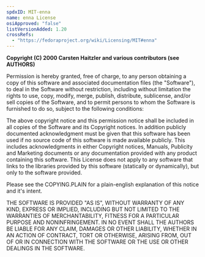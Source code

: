 ```yaml
---
spdxID: MIT-enna
name: enna License
osiApproved: "false"
listVersionAdded: 1.20
crossRefs: 
  - "https://fedoraproject.org/wiki/Licensing/MIT#enna"
---
```


**Copyright (C) 2000 Carsten Haitzler and various contributors (see AUTHORS)**

Permission is hereby granted, free of charge, to any person obtaining a copy of this software and associated documentation files (the "Software"), to deal in the Software without restriction, including without limitation the rights to use, copy, modify, merge, publish, distribute, sublicense, and/or sell copies of the Software, and to permit persons to whom the Software is furnished to do so, subject to the following conditions:

The above copyright notice and this permission notice shall be included in all copies of the Software and its Copyright notices. In addition publicly documented acknowledgment must be given that this software has been used if no source code of this software is made available publicly. This includes acknowledgments in either Copyright notices, Manuals, Publicity and Marketing documents or any documentation provided with any product containing this software. This License does not apply to any software that links to the libraries provided by this software (statically or dynamically), but only to the software provided.

Please see the COPYING.PLAIN for a plain-english explanation of this notice and it's intent.

THE SOFTWARE IS PROVIDED "AS IS", WITHOUT WARRANTY OF ANY KIND, EXPRESS OR IMPLIED, INCLUDING BUT NOT LIMITED TO THE WARRANTIES OF MERCHANTABILITY, FITNESS FOR A PARTICULAR PURPOSE AND NONINFRINGEMENT. IN NO EVENT SHALL THE AUTHORS BE LIABLE FOR ANY CLAIM, DAMAGES OR OTHER LIABILITY, WHETHER IN AN ACTION OF CONTRACT, TORT OR OTHERWISE, ARISING FROM, OUT OF OR IN CONNECTION WITH THE SOFTWARE OR THE USE OR OTHER DEALINGS IN THE SOFTWARE.
